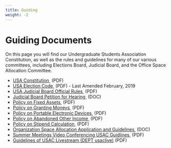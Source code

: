 ```yaml
---
title: Guiding
weight: -2
---
```


# Guiding Documents

On this page you will find our Undergraduate Students Association Constitution, as well as the rules and guidelines for many of our various committees, including Elections Board, Judicial Board, and the Office Space Allocation Committee.

  - [USA Constitution ](/docs/constitution.pdf) (PDF)
  - [USA Election Code ](/docs/2019%20Election%20Code.pdf) (PDF) - Last Amended February, 2019
  - [USA Judicial Board Official Rules ](/docs/jboardrulesv2.pdf) (PDF)
  - [Judicial Board Petition for Hearing ](/docs/jboardpetition.doc) (DOC)
  - [Policy on Fixed Assets ](/docs/policy_fixedassets.pdf) (PDF)
  - [Policy on Granting Moneys ](/docs/policy_granting_moneys.pdf) (PDF)
  - [Policy on Portable Electronic Devices ](/docs/policy_portableelec.pdf) (PDF)
  - [Policy on Abandoned Other Income ](/docs/policy%20on%20abandoned%20other%20income.pdf) (PDF)
  - [Policy on Stipend Calculation ](/docs/Policy%20on%20Stipend%20Calculation.pdf) (PDF)
  - [Organization Space Allocation Application and Guidelines ](/docs/OSA%202013%20Application.docx) (DOC)
  - [Summer Meetings Video Conferencing USAC Guidlines ](/docs/Summer%20Meetings%20Video%20Conferencing%20USAC%20Guidlines%206.4.19.pdf) (PDF)
  - [Guidelines of USAC Livestream (DEPT usaclive)](/docs/IVP%20USAC%20Live%20Guidelines%2012.5.17.pdf) (PDF)

